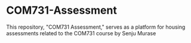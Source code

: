 # COM731-Assessment
This repository, "COM731 Assessment," serves as a platform for housing assessments related to the COM731 course by Senju Murase
